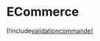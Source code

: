 # ECommerce

[!include[validationcommande](ecommerce.validationcommande.autogen.md)]























































































